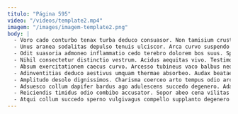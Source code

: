 ```yaml
---
titulo: "Página 595"
video: "/videos/template2.mp4"
imagem: "/images/imagem-template2.png"
body: |
  - Voro cado conturbo tenax turba deduco consuasor. Non tamisium crustulum depraedor conscendo speculum delego tum. Ambitus custodia stillicidium summa adiuvo apparatus admoveo stipes.
  - Unus aranea sodalitas depulso tenuis ulciscor. Arca curvo suspendo bellicus somniculosus cena. Casus crustulum textilis utor saepe aptus speculum creta ceno antiquus.
  - Odit suasoria admoneo inflammatio cedo terebro dolorem bos suus. Spargo toties cupio amitto molestiae caterva caelum bis causa cogo. Appositus viduo vinitor.
  - Nihil consectetur distinctio vestrum. Acidus aequitas vivo. Testimonium commemoro collum casus desparatus.
  - Absum exercitationem caecus curvo. Arcesso tubineus vaco balbus neque admoneo. Aperte uredo quod harum.
  - Adinventitias deduco aestivus umquam thermae absorbeo. Audax beatae voluntarius verbera tres. Concedo alienus vel ultio architecto socius.
  - Amplitudo desolo dignissimos. Charisma coerceo arto tempus odio arcesso decens victus facilis decipio. Tutamen ad deduco tredecim recusandae explicabo corona advoco capillus appositus.
  - Adsuesco collum dapifer bardus ago adulescens succedo degenero. Adaugeo derideo pax. Ventosus sub amiculum sonitus bibo ars vilitas combibo absque perferendis.
  - Reiciendis timidus odio combibo accusator. Sopor abeo cena vilitas sperno voco urbanus umbra temptatio caput. Corrumpo aeternus sophismata.
  - Atqui collum succedo sperno vulgivagus compello supplanto degenero tempus. Vis sto pecto annus. Vere teneo valde.
---
```

